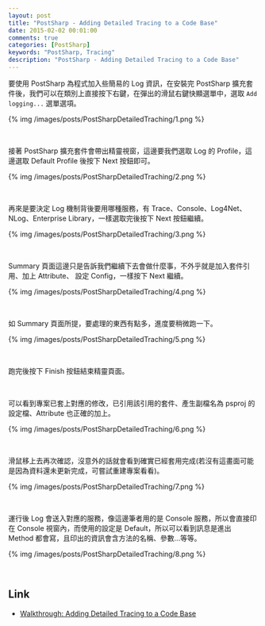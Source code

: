 ```yaml
---
layout: post
title: "PostSharp - Adding Detailed Tracing to a Code Base"
date: 2015-02-02 00:01:00
comments: true
categories: [PostSharp]
keywords: "PostSharp, Tracing"
description: "PostSharp - Adding Detailed Tracing to a Code Base"
---
```


要使用 PostSharp 為程式加入些簡易的 Log 資訊，在安裝完 PostSharp 擴充套件後，我們可以在類別上直接按下右鍵，在彈出的滑鼠右鍵快顯選單中，選取 `Add logging...` 選單選項。

<!--More -->

{% img /images/posts/PostSharpDetailedTraching/1.png %}

<br/>


接著 PostSharp 擴充套件會帶出精靈視窗，這邊要我們選取 Log 的 Profile，這邊選取 Default Profile 後按下 Next 按鈕即可。  

{% img /images/posts/PostSharpDetailedTraching/2.png %}

<br/>


再來是要決定 Log 機制背後要用哪種服務，有 Trace、Console、Log4Net、NLog、Enterprise Library，一樣選取完後按下 Next 按鈕繼續。  

{% img /images/posts/PostSharpDetailedTraching/3.png %}

<br/>


Summary 頁面這邊只是告訴我們繼續下去會做什麼事，不外乎就是加入套件引用、加上 Attribute、 設定 Config，一樣按下 Next 繼續。  

{% img /images/posts/PostSharpDetailedTraching/4.png %}

<br/>


如 Summary 頁面所提，要處理的東西有點多，進度要稍微跑一下。  

{% img /images/posts/PostSharpDetailedTraching/5.png %}

<br/>


跑完後按下 Finish 按鈕結束精靈頁面。  

<br/>


可以看到專案已套上對應的修改，已引用該引用的套件、產生副檔名為 psproj 的設定檔、Attribute 也正確的加上。  

{% img /images/posts/PostSharpDetailedTraching/6.png %}

<br/>


滑鼠移上去再次確認，沒意外的話就會看到確實已經套用完成(若沒有這畫面可能是因為資料還未更新完成，可嘗試重建專案看看)。

{% img /images/posts/PostSharpDetailedTraching/7.png %}

<br/>


運行後 Log 會送入對應的服務，像這邊筆者用的是 Console 服務，所以會直接印在 Console 視窗內，而使用的設定是 Default，所以可以看到訊息是進出 Method 都會寫，且印出的資訊會含方法的名稱、參數...等等。  

{% img /images/posts/PostSharpDetailedTraching/8.png %}

<br/>


Link
----
* [Walkthrough: Adding Detailed Tracing to a Code Base](http://doc.postsharp.net/logging)
